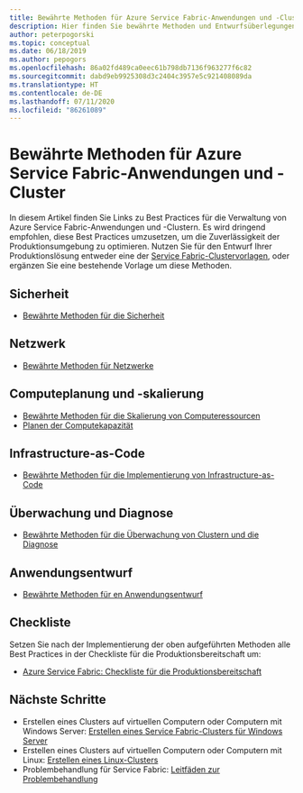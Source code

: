 ```yaml
---
title: Bewährte Methoden für Azure Service Fabric-Anwendungen und -Cluster
description: Hier finden Sie bewährte Methoden und Entwurfsüberlegungen zur Verwaltung von Clustern, Apps und Diensten mit Azure Service Fabric.
author: peterpogorski
ms.topic: conceptual
ms.date: 06/18/2019
ms.author: pepogors
ms.openlocfilehash: 86a02fd489ca0eec61b798db7136f963277f6c82
ms.sourcegitcommit: dabd9eb9925308d3c2404c3957e5c921408089da
ms.translationtype: HT
ms.contentlocale: de-DE
ms.lasthandoff: 07/11/2020
ms.locfileid: "86261089"
---
```

# <a name="azure-service-fabric-application-and-cluster-best-practices"></a>Bewährte Methoden für Azure Service Fabric-Anwendungen und -Cluster

In diesem Artikel finden Sie Links zu Best Practices für die Verwaltung von Azure Service Fabric-Anwendungen und -Clustern. Es wird dringend empfohlen, diese Best Practices umzusetzen, um die Zuverlässigkeit der Produktionsumgebung zu optimieren. Nutzen Sie für den Entwurf Ihrer Produktionslösung entweder eine der [Service Fabric-Clustervorlagen](https://github.com/Azure-Samples/service-fabric-cluster-templates), oder ergänzen Sie eine bestehende Vorlage um diese Methoden.

## <a name="security"></a>Sicherheit

* [Bewährte Methoden für die Sicherheit](service-fabric-best-practices-security.md)

## <a name="networking"></a>Netzwerk

* [Bewährte Methoden für Netzwerke](service-fabric-best-practices-networking.md)

## <a name="compute-planning-and-scaling"></a>Computeplanung und -skalierung

* [Bewährte Methoden für die Skalierung von Computeressourcen](service-fabric-best-practices-capacity-scaling.md)
* [Planen der Computekapazität](./service-fabric-cluster-capacity.md)

## <a name="infrastructure-as-code"></a>Infrastructure-as-Code

* [Bewährte Methoden für die Implementierung von Infrastructure-as-Code](service-fabric-best-practices-infrastructure-as-code.md)

## <a name="monitoring-and-diagnostics"></a>Überwachung und Diagnose

* [Bewährte Methoden für die Überwachung von Clustern und die Diagnose](service-fabric-best-practices-monitoring.md)

## <a name="application-design"></a>Anwendungsentwurf

* [Bewährte Methoden für en Anwendungsentwurf](service-fabric-best-practices-applications.md)

## <a name="checklist"></a>Checkliste

Setzen Sie nach der Implementierung der oben aufgeführten Methoden alle Best Practices in der Checkliste für die Produktionsbereitschaft um:
* [Azure Service Fabric: Checkliste für die Produktionsbereitschaft](./service-fabric-production-readiness-checklist.md)

## <a name="next-steps"></a>Nächste Schritte

* Erstellen eines Clusters auf virtuellen Computern oder Computern mit Windows Server: [Erstellen eines Service Fabric-Clusters für Windows Server](service-fabric-cluster-creation-for-windows-server.md)
* Erstellen eines Clusters auf virtuellen Computern oder Computern mit Linux: [Erstellen eines Linux-Clusters](service-fabric-cluster-creation-via-portal.md)
* Problembehandlung für Service Fabric: [Leitfäden zur Problembehandlung](https://github.com/Azure/Service-Fabric-Troubleshooting-Guides)
